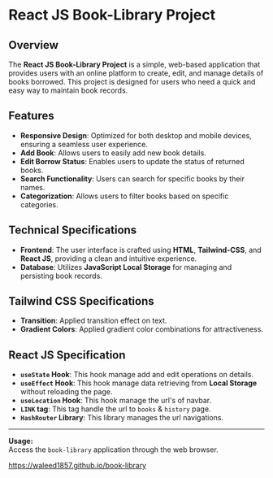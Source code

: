 # React JS Book-Library Project

## **Overview**
The **React JS Book-Library Project** is a simple, web-based application that provides users with an online platform to create, edit, and manage details of books borrowed. This project is designed for users who need a quick and easy way to maintain book records.


## **Features**
- **Responsive Design**: Optimized for both desktop and mobile devices, ensuring a seamless user experience.
- **Add Book**: Allows users to easily add new book details.
- **Edit Borrow Status**: Enables users to update the status of returned books.
- **Search Functionality**: Users can search for specific books by their names.
- **Categorization**: Allows users to filter books based on specific categories.


## **Technical Specifications**
- **Frontend**: The user interface is crafted using **HTML**, **Tailwind-CSS**, and **React JS**, providing a clean and intuitive experience.
- **Database**: Utilizes **JavaScript Local Storage** for managing and persisting book records.


## **Tailwind CSS Specifications**
- **Transition**: Applied transition effect on text.
- **Gradient Colors**: Applied gradient color combinations for attractiveness.


## **React JS Specification**
- **`useState` Hook**: This hook manage add and edit operations on details.
- **`useEffect` Hook**: This hook manage data retrieving from **Local Storage** without reloading the page.
- **`useLocation` Hook**: This hook manage the url's of navbar.
- **`LINK` tag**: This tag handle the url to `books` & `history` page.
- **`HashRouter` Library**: This library manages the url navigations.

---
**Usage:**  
Access the `book-library` application through the web browser. 

https://waleed1857.github.io/book-library
